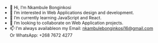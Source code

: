 - 👋 Hi, I’m Nkambule Bonginkosi
- 👀 I’m interested in Web Applications design and development.
- 🌱 I’m currently learning JavaScript and React.
- 💞️ I’m looking to collaborate on Web Application projects.
- 📫 I'm always availableon my Email: nkambulebonginkosi16@gmail.com Or WhatsApp: +268 7672 4277

<!---
Bonginkosi16/Bonginkosi16 is a ✨ special ✨ repository because its `README.md` (this file) appears on your GitHub profile.
You can click the Preview link to take a look at your changes.
--->
